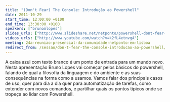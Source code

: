 ```yaml
---
title: "(Don't Fear) The Console: Introdução ao Powershell"
date: 2011-10-29
start_time: 12:00:00 +0100
end_time: 13:30:00 +0100
speakers: ["brunomlopes"]
slides_urls: ["http://www.slideshare.net/netponto/powershell-dont-fear-the-console"]
videos_urls: ["http://www.youtube.com/watch?v=k2fL4etnvgA"]
meeting: 24a-reuniao-presencial-da-comunidade-netponto-em-lisboa
redirect_from: /sessao/don-t-fear-the-console-introducao-ao-powershell/
---
```

A caixa azul com texto branco é um ponto de entrada para um mundo novo. Nesta apresentação Bruno Lopes vai começar pelos básicos do powershell, falando de qual a filosofia da linguagem e do ambiente e as suas consequências na forma como a usamos. Vamos falar dos principais casos de uso, quer para dia a dia quer para automatização de tarefas, como extender com novos comandos, e partilhar quais os pontos tipicos onde se tropeça ao lidar com Powershell.

